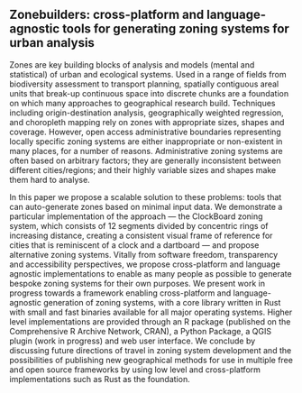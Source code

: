 
<!-- Brief: https://callforpapers.2021.foss4g.org/foss4g-2021-academic/ -->

## Zonebuilders: cross-platform and language-agnostic tools for generating zoning systems for urban analysis

Zones are key building blocks of analysis and models (mental and
statistical) of urban and ecological systems. Used in a range of fields
from biodiversity assessment to transport planning, spatially contiguous
areal units that break-up continuous space into discrete chunks are a
foundation on which many approaches to geographical research build.
Techniques including origin-destination analysis, geographically
weighted regression, and choropleth mapping rely on zones with
appropriate sizes, shapes and coverage. However, open access
administrative boundaries representing locally specific zoning systems
are either inappropriate or non-existent in many places, for a number of
reasons. Administrative zoning systems are often based on arbitrary
factors; they are generally inconsistent between different
cities/regions; and their highly variable sizes and shapes make them
hard to analyse.

In this paper we propose a scalable solution to these problems: tools
that can auto-generate zones based on minimal input data. We demonstrate
a particular implementation of the approach — the ClockBoard zoning
system, which consists of 12 segments divided by concentric rings of
increasing distance, creating a consistent visual frame of reference for
cities that is reminiscent of a clock and a dartboard — and propose
alternative zoning systems. Vitally from software freedom, transparency
and accessibility perspectives, we propose cross-platform and language
agnostic implementations to enable as many people as possible to
generate bespoke zoning systems for their own purposes. We present work
in progress towards a framework enabling cross-platform and
language-agnostic generation of zoning systems, with a core library
written in Rust with small and fast binaries available for all major
operating systems. Higher level implementations are provided through an
R package (published on the Comprehensive R Archive Network, CRAN), a
Python Package, a QGIS plugin (work in progress) and web user interface.
We conclude by discussing future directions of travel in zoning system
development and the possibilities of publishing new geographical methods
for use in multiple free and open source frameworks by using low level
and cross-platform implementations such as Rust as the foundation.

